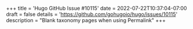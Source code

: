 +++
title = 'Hugo GitHub Issue #10115'
date = 2022-07-22T10:37:04-07:00
draft = false
details = 'https://github.com/gohugoio/hugo/issues/10115'
description = "Blank taxonomy pages when using Permalink"
+++

